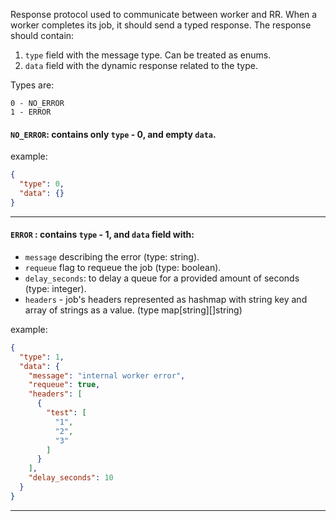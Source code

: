 Response protocol used to communicate between worker and RR. When a worker completes its job, it should send a typed
response. The response should contain:

1. `type` field with the message type. Can be treated as enums.
2. `data` field with the dynamic response related to the type.

Types are:

```
0 - NO_ERROR
1 - ERROR
```

#### `NO_ERROR`: contains only `type` - 0, and empty `data`.  
example:
```json
{
  "type": 0,
  "data": {}
}
```
---

#### `ERROR` : contains `type` - 1, and `data` field with: 
- `message` describing the error (type: string).  
- `requeue` flag to requeue the job (type: boolean).  
- `delay_seconds`: to delay a queue for a provided amount of seconds (type: integer).   
- `headers` - job's headers represented as hashmap with string key and array of strings as a value. (type map[string][]string)  

example:
```json
{
  "type": 1,
  "data": {
    "message": "internal worker error",
    "requeue": true,
    "headers": [
      {
        "test": [
          "1",
          "2",
          "3"
        ]
      }
    ],
    "delay_seconds": 10
  }
}
```


---
